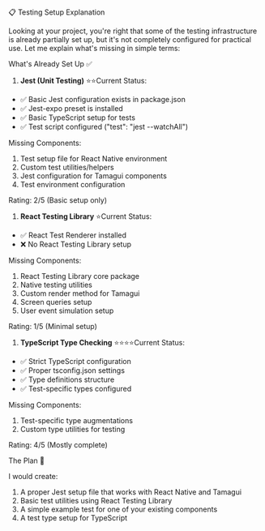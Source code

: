 📋 Testing Setup Explanation

Looking at your project, you're right that some of the testing infrastructure is already partially set up, but it's not completely configured for practical use. Let me explain what's missing in simple terms:

What's Already Set Up ✅

1. **Jest (Unit Testing)** ⭐⭐Current Status:
- ✅ Basic Jest configuration exists in package.json
- ✅ Jest-expo preset is installed
- ✅ Basic TypeScript setup for tests
- ✅ Test script configured ("test": "jest --watchAll")

Missing Components:

1. Test setup file for React Native environment
2. Custom test utilities/helpers
3. Jest configuration for Tamagui components
4. Test environment configuration

Rating: 2/5 (Basic setup only)

1. **React Testing Library** ⭐Current Status:
- ✅ React Test Renderer installed
- ❌ No React Testing Library setup

Missing Components:

1. React Testing Library core package
2. Native testing utilities
3. Custom render method for Tamagui
4. Screen queries setup
5. User event simulation setup

Rating: 1/5 (Minimal setup)

1. **TypeScript Type Checking** ⭐⭐⭐⭐Current Status:
- ✅ Strict TypeScript configuration
- ✅ Proper tsconfig.json settings
- ✅ Type definitions structure
- ✅ Test-specific types configured

Missing Components:

1. Test-specific type augmentations
2. Custom type utilities for testing

Rating: 4/5 (Mostly complete)

The Plan 📝

I would create:

1. A proper Jest setup file that works with React Native and Tamagui
2. Basic test utilities using React Testing Library
3. A simple example test for one of your existing components
4. A test type setup for TypeScript




